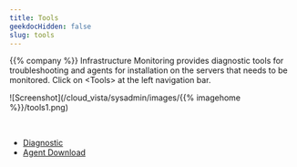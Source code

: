 ```yaml
---
title: Tools
geekdocHidden: false
slug: tools
---
```


{{% company %}} Infrastructure Monitoring provides diagnostic tools for troubleshooting and agents for installation on the servers that needs to be monitored. Click on \<Tools> at the left navigation bar.

![Screenshot](/cloud_vista/sysadmin/images/{{% imagehome %}}/tools1.png)

&nbsp;

* <a href="/cloud_vista/sysadmin/tools/diagnostic">Diagnostic</a>
* <a href="/cloud_vista/sysadmin/tools/agentdownload">Agent Download</a>

